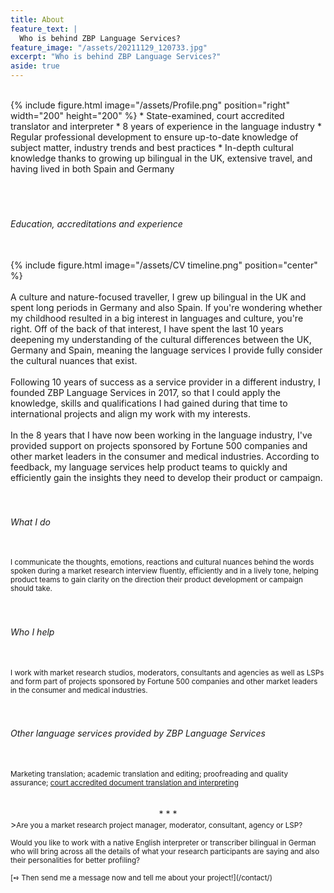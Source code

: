 ```yaml
---
title: About
feature_text: |
  Who is behind ZBP Language Services?
feature_image: "/assets/20211129_120733.jpg"
excerpt: "Who is behind ZBP Language Services?"
aside: true
---
```


<br>
{% include figure.html image="/assets/Profile.png" position="right" width="200" height="200" %}
* State-examined, court accredited translator and interpreter
* 8 years of experience in the language industry
* Regular professional development to ensure up-to-date knowledge of subject matter, industry trends and best practices
* In-depth cultural knowledge thanks to growing up bilingual in the UK, extensive travel, and having lived in both Spain and Germany 
<br><br><br><br>
<h6>Education, accreditations and experience</h6>
<br>
{% include figure.html image="/assets/CV timeline.png" position="center" %}
<br><br>
A culture and nature-focused traveller, I grew up bilingual in the UK and spent long periods in Germany and also Spain. If you're wondering whether my childhood resulted in a big interest in languages and culture, you're right. Off of the back of that interest, I have spent the last 10 years deepening my understanding of the cultural differences between the UK, Germany and Spain, meaning the language services I provide fully consider the cultural nuances that exist.
<br><br>
Following 10 years of success as a service provider in a different industry, I founded ZBP Language Services in 2017, so that I could apply the knowledge, skills and qualifications I had gained during that time to international projects and align my work with my interests.
<br><br>
In the 8 years that I have now been working in the language industry, I've provided support on projects sponsored by Fortune 500 companies and other market leaders in the consumer and medical industries. According to feedback, my language services help product teams to quickly and efficiently gain the insights they need to develop their product or campaign.
<br><br><br>
<h6>What I do</h6>
<br>
<small>I communicate the thoughts, emotions, reactions and cultural nuances behind the words spoken during a market research interview fluently, efficiently and in a lively tone, helping product teams to gain clarity on the direction their product development or campaign should take.</small>
<br><br><br>
<h6>Who I help</h6>
<br>
<small>I work with market research studios, moderators, consultants and agencies as well as LSPs and form part of projects sponsored by Fortune 500 companies and other market leaders in the consumer and medical industries.</small>
<br><br><br>
<h6>Other language services provided by ZBP Language Services</h6>
<br>
<small>Marketing translation; academic translation and editing; proofreading and quality assurance; <a href="https://www.sworntranslation.zbp-language-services.com/" target="_blank" title="court accredited document translation and interpreting">court accredited document translation and interpreting</a></small>
<br><br><br>
<center>* * *</center>
><small>Are you a market research project manager, moderator, consultant, agency or LSP?<br><br>Would you like to work with a native English interpreter or transcriber bilingual in German who will bring across all the details of what your research participants are saying and also their personalities  for better profiling?<br><br>[➺ Then send me a message now and tell me about your project!](/contact/)</small>

<br>